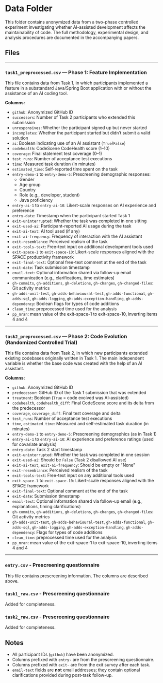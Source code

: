 # Data Folder

This folder contains anonymized data from a two-phase controlled experiment investigating whether AI-assisted development affects the maintainability of code. The full methodology, experimental design, and analysis procedures are documented in the accompanying papers.

## Files

---

### `task1_preprocessed.csv` — Phase 1: Feature Implementation

This file contains data from Task 1, in which participants implemented a feature in a substandard Java/Spring Boot application with or without the assistance of an AI coding tool.

**Columns:**

- `github`: Anonymized GitHub ID
- `successors`: Number of Task 2 participants who extended this submission
- `unresponsives`: Whether the participant signed up but never started
- `incompletes`: Whether the participant started but didn’t submit a valid solution
- `ai`: Boolean indicating use of an AI assistant (`True`/`False`)
- `codehealth`: CodeScene CodeHealth score (1–10)
- `coverage`: Final statement test coverage (0–1)
- `test_runs`: Number of acceptance test executions
- `time`: Measured task duration (in minutes)
- `estimated_time`: Self-reported time spent on the task
- `entry-demo-1` to `entry-demo-5`: Prescreening demographic responses:
  - Gender
  - Age group
  - Country
  - Role (e.g., developer, student)
  - Java proficiency
- `entry-ai-1` to `entry-ai-10`: Likert-scale responses on AI experience and preference
- `entry-date`: Timestamp when the participant started Task 1
- `exit-uninterrupted`: Whether the task was completed in one sitting
- `exit-used-ai`: Participant-reported AI usage during the task
- `exit-ai-text`: AI tool used (if any)
- `exit-ai-frequency`: Frequency of interaction with the AI assistant
- `exit-resemblance`: Perceived realism of the task
- `exit-tools-text`: Free-text input on additional development tools used
- `exit-space-1` to `exit-space-10`: Likert-scale responses aligned with the SPACE productivity framework
- `exit-final-text`: Optional free-text comment at the end of the task
- `exit-date`: Task submission timestamp
- `email-text`: Optional information shared via follow-up email communication (e.g., clarifications, time estimates)
- `gh-commits`, `gh-additions`, `gh-deletions`, `gh-changes`, `gh-changed-files`: Git activity metrics
- `gh-adds-unit-test`, `gh-adds-behavioural-test`, `gh-adds-functional`, `gh-adds-sql`, `gh-adds-logging`, `gh-adds-exception-handling`, `gh-adds-dependency`: Boolean flags for types of code additions
- `clean_time`: preprocessed time used for the analysis
- `pp_mran`: mean value of the exit-space-1 to exit-space-10, inverting items 4 and 4

---

### `task2_preprocessed.csv` — Phase 2: Code Evolution (Randomized Controlled Trial)

This file contains data from Task 2, in which new participants extended existing codebases originally written in Task 1. The main independent variable is whether the base code was created with the help of an AI assistant.

**Columns:**

- `github`: Anonymized GitHub ID
- `predecessor`: GitHub ID of the Task 1 submission that was extended
- `treatment`: Boolean (`True` = code evolved was AI-assisted)
- `codehealth`, `codehealth_diff`: Final CodeScene score and its delta from the predecessor
- `coverage`, `coverage_diff`: Final test coverage and delta
- `test_runs`: Number of acceptance test executions
- `time`, `estimated_time`: Measured and self-estimated task duration (in minutes)
- `entry-demo-1` to `entry-demo-5`: Prescreening demographics (as in Task 1)
- `entry-ai-1` to `entry-ai-10`: AI experience and preference ratings (used for covariate analysis)
- `entry-date`: Task 2 start timestamp
- `exit-uninterrupted`: Whether the task was completed in one session
- `exit-used-ai`: Should be `False` (Task 2 disallowed AI use)
- `exit-ai-text`, `exit-ai-frequency`: Should be empty or "None"
- `exit-resemblance`: Perceived realism of the task
- `exit-tools-text`: Free-text input on any additional tools used
- `exit-space-1` to `exit-space-10`: Likert-scale responses aligned with the SPACE framework
- `exit-final-text`: Optional comment at the end of the task
- `exit-date`: Submission timestamp
- `email-text`: Optional information shared via follow-up email (e.g., explanations, timing clarifications)
- `gh-commits`, `gh-additions`, `gh-deletions`, `gh-changes`, `gh-changed-files`: Git activity metrics
- `gh-adds-unit-test`, `gh-adds-behavioural-test`, `gh-adds-functional`, `gh-adds-sql`, `gh-adds-logging`, `gh-adds-exception-handling`, `gh-adds-dependency`: Flags for types of code additions
- `clean_time`: preprocessed time used for the analysis
- `pp_mran`: mean value of the exit-space-1 to exit-space-10, inverting items 4 and 4

---

### `entry.csv` - Prescreening questionnaire

This file contains prescreening information. The columns are described above.

### `task1_raw.csv` - Prescreening questionnaire

Added for completeness.

### `task2_raw.csv` - Prescreening questionnaire

Added for completeness.

## Notes

- All participant IDs (`github`) have been anonymized.
- Columns prefixed with `entry-` are from the prescreening questionnaire.
- Columns prefixed with `exit-` are from the exit survey after each task.
- `email-text` fields are **not** email addresses; they contain optional clarifications provided during post-task follow-up.
